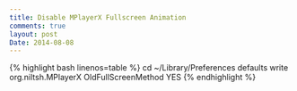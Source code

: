 ```yaml
---
title: Disable MPlayerX Fullscreen Animation
comments: true
layout: post
Date: 2014-08-08
---
```

{% highlight bash linenos=table %}
cd ~/Library/Preferences
defaults write org.niltsh.MPlayerX OldFullScreenMethod YES
{% endhighlight %}